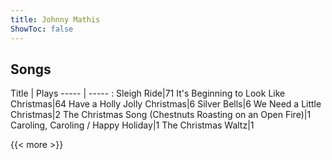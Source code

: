 ```yaml
---
title: Johnny Mathis
ShowToc: false
---
```


## Songs
Title | Plays 
----- | ----- : 
Sleigh Ride|71
It's Beginning to Look Like Christmas|64
Have a Holly Jolly Christmas|6
Silver Bells|6
We Need a Little Christmas|2
The Christmas Song (Chestnuts Roasting on an Open Fire)|1
Caroling, Caroling / Happy Holiday|1
The Christmas Waltz|1

{{< more >}}